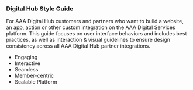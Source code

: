 ### Digital Hub Style Guide

For AAA Digital Hub customers and partners who want to build a website, an app, action or other custom integration on the AAA Digital Services platform. This guide focuses on user interface behaviors and includes best practices, as well as interaction & visual guidelines to ensure design consistency across all AAA Digital Hub partner integrations.

* Engaging
* Interactive
* Seamless
* Member-centric
* Scalable Platform
